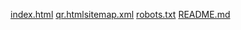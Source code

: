 [index.html](https://github.com/user-attachments/files/23007754/index.html)
[qr.html](https://github.com/user-attachments/files/23007755/qr.html)[sitemap.xml](https://github.com/user-attachments/files/23007758/sitemap.xml)
[robots.txt](https://github.com/user-attachments/files/23007757/robots.txt)
[README.md](https://github.com/user-attachments/files/23007756/README.md)
